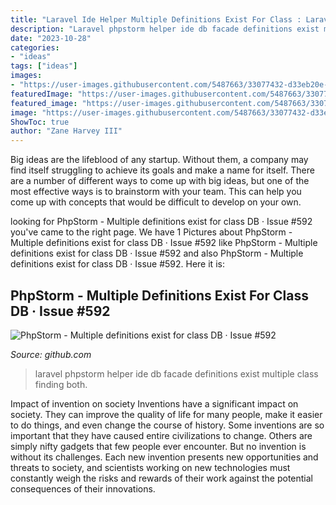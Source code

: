 ```yaml
---
title: "Laravel Ide Helper Multiple Definitions Exist For Class : Laravel Phpstorm Helper Ide Db Facade Definitions Exist Multiple Class Finding Both"
description: "Laravel phpstorm helper ide db facade definitions exist multiple class finding both"
date: "2023-10-28"
categories:
- "ideas"
tags: ["ideas"]
images:
- "https://user-images.githubusercontent.com/5487663/33077432-d33eb20e-ce9d-11e7-9277-6a933fddef68.png"
featuredImage: "https://user-images.githubusercontent.com/5487663/33077432-d33eb20e-ce9d-11e7-9277-6a933fddef68.png"
featured_image: "https://user-images.githubusercontent.com/5487663/33077432-d33eb20e-ce9d-11e7-9277-6a933fddef68.png"
image: "https://user-images.githubusercontent.com/5487663/33077432-d33eb20e-ce9d-11e7-9277-6a933fddef68.png"
ShowToc: true
author: "Zane Harvey III"
---
```



Big ideas are the lifeblood of any startup. Without them, a company may find itself struggling to achieve its goals and make a name for itself. There are a number of different ways to come up with big ideas, but one of the most effective ways is to brainstorm with your team. This can help you come up with concepts that would be difficult to develop on your own.

	

		
looking for PhpStorm - Multiple definitions exist for class DB · Issue #592 you've came to the right page. We have 1 Pictures about PhpStorm - Multiple definitions exist for class DB · Issue #592 like PhpStorm - Multiple definitions exist for class DB · Issue #592 and also PhpStorm - Multiple definitions exist for class DB · Issue #592. Here it is:
		
    
## PhpStorm - Multiple Definitions Exist For Class DB · Issue #592

<img loading=lazy src="https://user-images.githubusercontent.com/5487663/33077432-d33eb20e-ce9d-11e7-9277-6a933fddef68.png" onerror="this.onerror=null;this.src='https://tse1.mm.bing.net/th?id=OIP.phGfwoSH1pvktbyGk3ZQfAHaBJ&amp;pid=15.1';" alt="PhpStorm - Multiple definitions exist for class DB · Issue #592">

_Source: github.com_

>laravel phpstorm helper ide db facade definitions exist multiple class finding both. 

	

Impact of invention on society
Inventions have a significant impact on society. They can improve the quality of life for many people, make it easier to do things, and even change the course of history. Some inventions are so important that they have caused entire civilizations to change. Others are simply nifty gadgets that few people ever encounter. But no invention is without its challenges. Each new invention presents new opportunities and threats to society, and scientists working on new technologies must constantly weigh the risks and rewards of their work against the potential consequences of their innovations.

